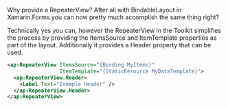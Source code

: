 Why provide a RepeaterView? After all with BindableLayout in Xamarin.Forms you can now pretty much accomplish the same thing right?

Technically yes you can, however the RepeaterView in the Toolkit simplifies the process by providing the ItemsSource and ItemTemplate properties as part of the layout. Additionally it provides a Header property that can be used.

```xml
<ap:RepeaterView ItemsSource="{Binding MyItems}"
                 ItemTemplate="{StaticResource MyDataTemplate}">
  <ap:RepeaterView.Header>
    <Label Text="Example Header" />
  </ap:RepeaterView.Header>
</ap:RepeaterView>
```